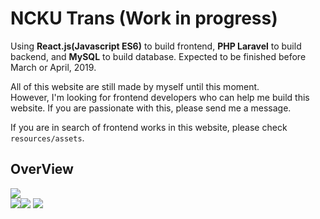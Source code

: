 # NCKU Trans (Work in progress)
Using **React.js(Javascript ES6)** to build frontend, **PHP Laravel** to build backend, and **MySQL** to build database. Expected to be finished before March or April, 2019.

All of this website are still made by myself until this moment.  
However, I'm looking for frontend developers who can help me build this website. If you are passionate with this, please send me a message.

If you are in search of frontend works in this website, please check <code>resources/assets</code>.

## OverView
![](https://i.imgur.com/bawM320.png)  
![](https://i.imgur.com/soSTRGP.png)![](https://i.imgur.com/lLdEPUM.png)
![](https://i.imgur.com/TtGqZaQ.png)




